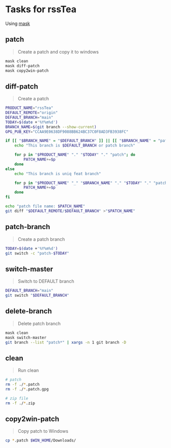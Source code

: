 # Tasks for rssTea

Using [mask](https://github.com/jacobdeichert/mask)

## patch

> Create a patch and copy it to windows

```bash
mask clean
mask diff-patch
mask copy2win-patch
```

## diff-patch

> Create a patch

```bash
PRODUCT_NAME="rssTea"
DEFAULT_REMOTE="origin"
DEFAULT_BRANCH="main"
TODAY=$(date +'%Y%m%d')
BRANCH_NAME=$(git branch --show-current)
GPG_PUB_KEY="CCAA9E0638DF9088BB624BC37C0F8AD3FB3938FC"

if [[ "$BRANCH_NAME" = "$DEFAULT_BRANCH" ]] || [[ "$BRANCH_NAME" = "patch-"* ]]; then
    echo "This branch is $DEFAULT_BRANCH or patch branch"

    for p in "$PRODUCT_NAME" "." "$TODAY" "." "patch"; do
        PATCH_NAME+=$p
    done
else
    echo "This branch is uniq feat branch"

    for p in "$PRODUCT_NAME" "_" "$BRANCH_NAME" "." "$TODAY" "." "patch"; do
        PATCH_NAME+=$p
    done
fi

echo "patch file name: $PATCH_NAME"
git diff "$DEFAULT_REMOTE/$DEFAULT_BRANCH" >"$PATCH_NAME"
```

## patch-branch

> Create a patch branch

```bash
TODAY=$(date +'%Y%m%d')
git switch -c "patch-$TODAY"
```

## switch-master

> Switch to DEFAULT branch

```bash
DEFAULT_BRANCH="main"
git switch "$DEFAULT_BRANCH"
```

## delete-branch

> Delete patch branch

```bash
mask clean
mask switch-master
git branch --list "patch*" | xargs -n 1 git branch -D
```

## clean

> Run clean

```bash
# patch
rm -f ./*.patch
rm -f ./*.patch.gpg

# zip file
rm -f ./*.zip
```

## copy2win-patch

> Copy patch to Windows

```bash
cp *.patch $WIN_HOME/Downloads/
```
